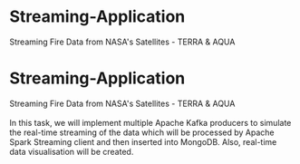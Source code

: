 # Streaming-Application
Streaming Fire Data from NASA's Satellites - TERRA &amp; AQUA

# Streaming-Application 
Streaming Fire Data from NASA's Satellites - TERRA &amp; AQUA
<br></br>
In this task, we will implement multiple Apache Kafka producers to simulate the real-time streaming of the data which will be processed by Apache Spark Streaming client and then inserted into MongoDB. Also, real-time data visualisation will be created.

